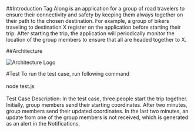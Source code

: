 
##Introduction
Tag Along is an application for a group of road travelers to ensure their connectivity and safety by keeping them always together on their path to the chosen destination. For example, a group of bikers traveling to destination X register on the application before starting their trip. After starting the trip, the application will periodically monitor the location of the group members to ensure that all are headed together to X.


##Architecture

![Architecture Logo](tagalong/images/arch.png)

#Test
To run the test case, run following command<br><br>
node test.js<br><br>
Test Case Description: In the test case, three people start the trip together. Initially, group members send their starting coordinates. After two minutes, group members send their updated coordinates. In the last two minutes, an update from one of the group members is not received, which is generated as an alert in the Notifications.
